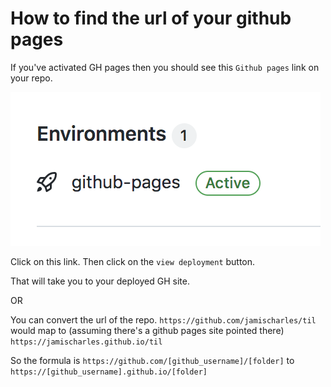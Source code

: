 # How to find the url of your github pages 

If you've activated GH pages then you should see this `Github pages` link on your repo.

![Alt text](images/env_github-pages-link.png "GitHub pages link")

Click on this link. Then click on the `view deployment` button.

That will take you to your deployed GH site.

OR

You can convert the url of the repo.
`https://github.com/jamischarles/til`
would map to (assuming there's a github pages site pointed there)
`https://jamischarles.github.io/til`

So the formula is
`https://github.com/[github_username]/[folder]`
to
`https://[github_username].github.io/[folder]`
